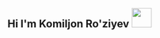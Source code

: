 ## Hi I'm Komiljon Ro'ziyev  <img src="https://media4.giphy.com/media/SwZBtqe4yvEWP7q07X/200.webp?cid=790b7611hpe6eeftue5q2wt4kydhw8ti841k79s5tg5gtdc4&ep=v1_gifs_search&rid=200.webp&ct=s" width='40px'>
